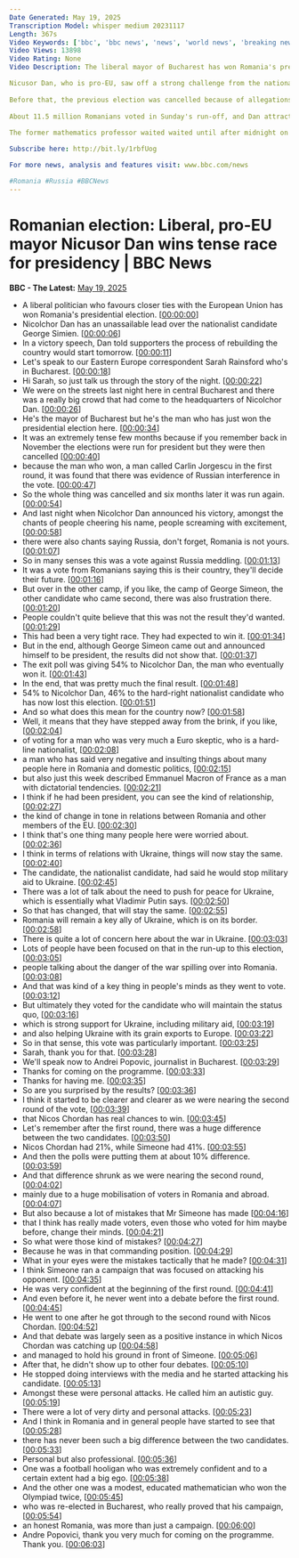 ```yaml
---
Date Generated: May 19, 2025
Transcription Model: whisper medium 20231117
Length: 367s
Video Keywords: ['bbc', 'bbc news', 'news', 'world news', 'breaking news', 'us news', 'world', 'america', 'usa', 'usa news', 'india news']
Video Views: 13898
Video Rating: None
Video Description: The liberal mayor of Bucharest has won Romania's presidential election after months of political turbulence. 

Nicusor Dan, who is pro-EU, saw off a strong challenge from the nationalist candidate, George Simion, who won the first round earlier in May. 
 
Before that, the previous election was cancelled because of allegations of Russian interference. Russia denied any involvement.
 
About 11.5 million Romanians voted in Sunday's run-off, and Dan attracted the support of more than six million of them.
 
The former mathematics professor waited waited until after midnight on Sunday before he could be absolutely sure that the numbers were on his side, and he could join his supporters.

Subscribe here: http://bit.ly/1rbfUog

For more news, analysis and features visit: www.bbc.com/news 

#Romania #Russia #BBCNews
---
```


# Romanian election: Liberal, pro-EU mayor Nicusor Dan wins tense race for presidency | BBC News
**BBC - The Latest:** [May 19, 2025](https://www.youtube.com/watch?v=KAhdtwN8o_E)
*  A liberal politician who favours closer ties with the European Union has won Romania's presidential election. [[00:00:00](https://www.youtube.com/watch?v=KAhdtwN8o_E&t=0.0s)]
*  Nicolchor Dan has an unassailable lead over the nationalist candidate George Simien. [[00:00:06](https://www.youtube.com/watch?v=KAhdtwN8o_E&t=6.5s)]
*  In a victory speech, Dan told supporters the process of rebuilding the country would start tomorrow. [[00:00:11](https://www.youtube.com/watch?v=KAhdtwN8o_E&t=11.5s)]
*  Let's speak to our Eastern Europe correspondent Sarah Rainsford who's in Bucharest. [[00:00:18](https://www.youtube.com/watch?v=KAhdtwN8o_E&t=18.0s)]
*  Hi Sarah, so just talk us through the story of the night. [[00:00:22](https://www.youtube.com/watch?v=KAhdtwN8o_E&t=22.5s)]
*  We were on the streets last night here in central Bucharest and there was a really big crowd that had come to the headquarters of Nicolchor Dan. [[00:00:26](https://www.youtube.com/watch?v=KAhdtwN8o_E&t=26.0s)]
*  He's the mayor of Bucharest but he's the man who has just won the presidential election here. [[00:00:34](https://www.youtube.com/watch?v=KAhdtwN8o_E&t=34.0s)]
*  It was an extremely tense few months because if you remember back in November the elections were run for president but they were then cancelled [[00:00:40](https://www.youtube.com/watch?v=KAhdtwN8o_E&t=40.0s)]
*  because the man who won, a man called Carlin Jorgescu in the first round, it was found that there was evidence of Russian interference in the vote. [[00:00:47](https://www.youtube.com/watch?v=KAhdtwN8o_E&t=47.0s)]
*  So the whole thing was cancelled and six months later it was run again. [[00:00:54](https://www.youtube.com/watch?v=KAhdtwN8o_E&t=54.0s)]
*  And last night when Nicolchor Dan announced his victory, amongst the chants of people cheering his name, people screaming with excitement, [[00:00:58](https://www.youtube.com/watch?v=KAhdtwN8o_E&t=58.0s)]
*  there were also chants saying Russia, don't forget, Romania is not yours. [[00:01:07](https://www.youtube.com/watch?v=KAhdtwN8o_E&t=67.0s)]
*  So in many senses this was a vote against Russia meddling. [[00:01:13](https://www.youtube.com/watch?v=KAhdtwN8o_E&t=73.0s)]
*  It was a vote from Romanians saying this is their country, they'll decide their future. [[00:01:16](https://www.youtube.com/watch?v=KAhdtwN8o_E&t=76.0s)]
*  But over in the other camp, if you like, the camp of George Simeon, the other candidate who came second, there was also frustration there. [[00:01:20](https://www.youtube.com/watch?v=KAhdtwN8o_E&t=80.0s)]
*  People couldn't quite believe that this was not the result they'd wanted. [[00:01:29](https://www.youtube.com/watch?v=KAhdtwN8o_E&t=89.0s)]
*  This had been a very tight race. They had expected to win it. [[00:01:34](https://www.youtube.com/watch?v=KAhdtwN8o_E&t=94.0s)]
*  But in the end, although George Simeon came out and announced himself to be president, the results did not show that. [[00:01:37](https://www.youtube.com/watch?v=KAhdtwN8o_E&t=97.0s)]
*  The exit poll was giving 54% to Nicolchor Dan, the man who eventually won it. [[00:01:43](https://www.youtube.com/watch?v=KAhdtwN8o_E&t=103.0s)]
*  In the end, that was pretty much the final result. [[00:01:48](https://www.youtube.com/watch?v=KAhdtwN8o_E&t=108.0s)]
*  54% to Nicolchor Dan, 46% to the hard-right nationalist candidate who has now lost this election. [[00:01:51](https://www.youtube.com/watch?v=KAhdtwN8o_E&t=111.0s)]
*  And so what does this mean for the country now? [[00:01:58](https://www.youtube.com/watch?v=KAhdtwN8o_E&t=118.0s)]
*  Well, it means that they have stepped away from the brink, if you like, [[00:02:04](https://www.youtube.com/watch?v=KAhdtwN8o_E&t=124.0s)]
*  of voting for a man who was very much a Euro skeptic, who is a hard-line nationalist, [[00:02:08](https://www.youtube.com/watch?v=KAhdtwN8o_E&t=128.0s)]
*  a man who has said very negative and insulting things about many people here in Romania and domestic politics, [[00:02:15](https://www.youtube.com/watch?v=KAhdtwN8o_E&t=135.0s)]
*  but also just this week described Emmanuel Macron of France as a man with dictatorial tendencies. [[00:02:21](https://www.youtube.com/watch?v=KAhdtwN8o_E&t=141.0s)]
*  I think if he had been president, you can see the kind of relationship, [[00:02:27](https://www.youtube.com/watch?v=KAhdtwN8o_E&t=147.0s)]
*  the kind of change in tone in relations between Romania and other members of the EU. [[00:02:30](https://www.youtube.com/watch?v=KAhdtwN8o_E&t=150.0s)]
*  I think that's one thing many people here were worried about. [[00:02:36](https://www.youtube.com/watch?v=KAhdtwN8o_E&t=156.0s)]
*  I think in terms of relations with Ukraine, things will now stay the same. [[00:02:40](https://www.youtube.com/watch?v=KAhdtwN8o_E&t=160.0s)]
*  The candidate, the nationalist candidate, had said he would stop military aid to Ukraine. [[00:02:45](https://www.youtube.com/watch?v=KAhdtwN8o_E&t=165.0s)]
*  There was a lot of talk about the need to push for peace for Ukraine, which is essentially what Vladimir Putin says. [[00:02:50](https://www.youtube.com/watch?v=KAhdtwN8o_E&t=170.0s)]
*  So that has changed, that will stay the same. [[00:02:55](https://www.youtube.com/watch?v=KAhdtwN8o_E&t=175.0s)]
*  Romania will remain a key ally of Ukraine, which is on its border. [[00:02:58](https://www.youtube.com/watch?v=KAhdtwN8o_E&t=178.0s)]
*  There is quite a lot of concern here about the war in Ukraine. [[00:03:03](https://www.youtube.com/watch?v=KAhdtwN8o_E&t=183.0s)]
*  Lots of people have been focused on that in the run-up to this election, [[00:03:05](https://www.youtube.com/watch?v=KAhdtwN8o_E&t=185.0s)]
*  people talking about the danger of the war spilling over into Romania. [[00:03:08](https://www.youtube.com/watch?v=KAhdtwN8o_E&t=188.0s)]
*  And that was kind of a key thing in people's minds as they went to vote. [[00:03:12](https://www.youtube.com/watch?v=KAhdtwN8o_E&t=192.0s)]
*  But ultimately they voted for the candidate who will maintain the status quo, [[00:03:16](https://www.youtube.com/watch?v=KAhdtwN8o_E&t=196.0s)]
*  which is strong support for Ukraine, including military aid, [[00:03:19](https://www.youtube.com/watch?v=KAhdtwN8o_E&t=199.0s)]
*  and also helping Ukraine with its grain exports to Europe. [[00:03:22](https://www.youtube.com/watch?v=KAhdtwN8o_E&t=202.0s)]
*  So in that sense, this vote was particularly important. [[00:03:25](https://www.youtube.com/watch?v=KAhdtwN8o_E&t=205.0s)]
*  Sarah, thank you for that. [[00:03:28](https://www.youtube.com/watch?v=KAhdtwN8o_E&t=208.0s)]
*  We'll speak now to Andrei Popovic, journalist in Bucharest. [[00:03:29](https://www.youtube.com/watch?v=KAhdtwN8o_E&t=209.0s)]
*  Thanks for coming on the programme. [[00:03:33](https://www.youtube.com/watch?v=KAhdtwN8o_E&t=213.0s)]
*  Thanks for having me. [[00:03:35](https://www.youtube.com/watch?v=KAhdtwN8o_E&t=215.0s)]
*  So are you surprised by the results? [[00:03:36](https://www.youtube.com/watch?v=KAhdtwN8o_E&t=216.0s)]
*  I think it started to be clearer and clearer as we were nearing the second round of the vote, [[00:03:39](https://www.youtube.com/watch?v=KAhdtwN8o_E&t=219.0s)]
*  that Nicos Chordan has real chances to win. [[00:03:45](https://www.youtube.com/watch?v=KAhdtwN8o_E&t=225.0s)]
*  Let's remember after the first round, there was a huge difference between the two candidates. [[00:03:50](https://www.youtube.com/watch?v=KAhdtwN8o_E&t=230.0s)]
*  Nicos Chordan had 21%, while Simeone had 41%. [[00:03:55](https://www.youtube.com/watch?v=KAhdtwN8o_E&t=235.0s)]
*  And then the polls were putting them at about 10% difference. [[00:03:59](https://www.youtube.com/watch?v=KAhdtwN8o_E&t=239.0s)]
*  And that difference shrunk as we were nearing the second round, [[00:04:02](https://www.youtube.com/watch?v=KAhdtwN8o_E&t=242.0s)]
*  mainly due to a huge mobilisation of voters in Romania and abroad. [[00:04:07](https://www.youtube.com/watch?v=KAhdtwN8o_E&t=247.0s)]
*  But also because a lot of mistakes that Mr Simeone has made [[00:04:16](https://www.youtube.com/watch?v=KAhdtwN8o_E&t=256.0s)]
*  that I think has really made voters, even those who voted for him maybe before, change their minds. [[00:04:21](https://www.youtube.com/watch?v=KAhdtwN8o_E&t=261.0s)]
*  So what were those kind of mistakes? [[00:04:27](https://www.youtube.com/watch?v=KAhdtwN8o_E&t=267.0s)]
*  Because he was in that commanding position. [[00:04:29](https://www.youtube.com/watch?v=KAhdtwN8o_E&t=269.0s)]
*  What in your eyes were the mistakes tactically that he made? [[00:04:31](https://www.youtube.com/watch?v=KAhdtwN8o_E&t=271.0s)]
*  I think Simeone ran a campaign that was focused on attacking his opponent. [[00:04:35](https://www.youtube.com/watch?v=KAhdtwN8o_E&t=275.0s)]
*  He was very confident at the beginning of the first round. [[00:04:41](https://www.youtube.com/watch?v=KAhdtwN8o_E&t=281.0s)]
*  And even before it, he never went into a debate before the first round. [[00:04:45](https://www.youtube.com/watch?v=KAhdtwN8o_E&t=285.0s)]
*  He went to one after he got through to the second round with Nicos Chordan. [[00:04:52](https://www.youtube.com/watch?v=KAhdtwN8o_E&t=292.0s)]
*  And that debate was largely seen as a positive instance in which Nicos Chordan was catching up [[00:04:58](https://www.youtube.com/watch?v=KAhdtwN8o_E&t=298.0s)]
*  and managed to hold his ground in front of Simeone. [[00:05:06](https://www.youtube.com/watch?v=KAhdtwN8o_E&t=306.0s)]
*  After that, he didn't show up to other four debates. [[00:05:10](https://www.youtube.com/watch?v=KAhdtwN8o_E&t=310.0s)]
*  He stopped doing interviews with the media and he started attacking his candidate. [[00:05:13](https://www.youtube.com/watch?v=KAhdtwN8o_E&t=313.0s)]
*  Amongst these were personal attacks. He called him an autistic guy. [[00:05:19](https://www.youtube.com/watch?v=KAhdtwN8o_E&t=319.0s)]
*  There were a lot of very dirty and personal attacks. [[00:05:23](https://www.youtube.com/watch?v=KAhdtwN8o_E&t=323.0s)]
*  And I think in Romania and in general people have started to see that [[00:05:28](https://www.youtube.com/watch?v=KAhdtwN8o_E&t=328.0s)]
*  there has never been such a big difference between the two candidates. [[00:05:33](https://www.youtube.com/watch?v=KAhdtwN8o_E&t=333.0s)]
*  Personal but also professional. [[00:05:36](https://www.youtube.com/watch?v=KAhdtwN8o_E&t=336.0s)]
*  One was a football hooligan who was extremely confident and to a certain extent had a big ego. [[00:05:38](https://www.youtube.com/watch?v=KAhdtwN8o_E&t=338.0s)]
*  And the other one was a modest, educated mathematician who won the Olympiad twice, [[00:05:45](https://www.youtube.com/watch?v=KAhdtwN8o_E&t=345.0s)]
*  who was re-elected in Bucharest, who really proved that his campaign, [[00:05:54](https://www.youtube.com/watch?v=KAhdtwN8o_E&t=354.0s)]
*  an honest Romania, was more than just a campaign. [[00:06:00](https://www.youtube.com/watch?v=KAhdtwN8o_E&t=360.0s)]
*  Andre Popovici, thank you very much for coming on the programme. Thank you. [[00:06:03](https://www.youtube.com/watch?v=KAhdtwN8o_E&t=363.0s)]
